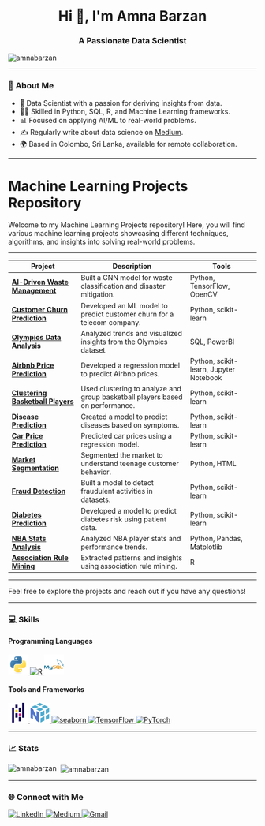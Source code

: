 <h1 align="center">Hi 👋, I'm Amna Barzan</h1>
<h3 align="center">A Passionate Data Scientist</h3>

<p align="left"> 
  <img src="https://komarev.com/ghpvc/?username=amnabarzan&label=Profile%20views&color=0e75b6&style=flat" alt="amnabarzan" /> 
</p>

---

### 🌟 **About Me**
- 🧠 Data Scientist with a passion for deriving insights from data.
- 👩‍💻 Skilled in Python, SQL, R, and Machine Learning frameworks.
- 📊 Focused on applying AI/ML to real-world problems.
- ✍️ Regularly write about data science on [Medium](https://medium.com/@amnabarzan).
- 🌍 Based in Colombo, Sri Lanka, available for remote collaboration.

---

# Machine Learning Projects Repository

Welcome to my Machine Learning Projects repository! Here, you will find various machine learning projects showcasing different techniques, algorithms, and insights into solving real-world problems.

---

| Project | Description | Tools |
|---------|-------------|-------|
| **[AI-Driven Waste Management](https://github.com/AmnaBarzan/ML-projects/blob/master/Waste_CNN.ipynb)** | Built a CNN model for waste classification and disaster mitigation. | Python, TensorFlow, OpenCV |
| **[Customer Churn Prediction](https://github.com/AmnaBarzan/ML-projects/blob/master/WEEK_05_Customer_Churn_Prediction.ipynb)** | Developed an ML model to predict customer churn for a telecom company. | Python, scikit-learn |
| **[Olympics Data Analysis](https://github.com/AmnaBarzan/ML-projects/blob/master/Web_Scraping_NBA_Stats(2019_23).ipynb)** | Analyzed trends and visualized insights from the Olympics dataset. | SQL, PowerBI |
| **[Airbnb Price Prediction](https://github.com/AmnaBarzan/ML-projects/blob/master/airbnb%20price%20prediction.ipynb)** | Developed a regression model to predict Airbnb prices. | Python, scikit-learn, Jupyter Notebook |
| **[Clustering Basketball Players](https://github.com/AmnaBarzan/ML-projects/blob/master/Clustering_basketball_player.ipynb)** | Used clustering to analyze and group basketball players based on performance. | Python, scikit-learn |
| **[Disease Prediction](https://github.com/AmnaBarzan/ML-projects/blob/master/Disease_Prediction_Using_Machine_Learning.ipynb)** | Created a model to predict diseases based on symptoms. | Python, scikit-learn |
| **[Car Price Prediction](https://github.com/AmnaBarzan/ML-projects/blob/master/car_price_prediction.ipynb)** | Predicted car prices using a regression model. | Python, scikit-learn |
| **[Market Segmentation](https://github.com/AmnaBarzan/ML-projects/blob/master/Teenage-market-segmentation.html)** | Segmented the market to understand teenage customer behavior. | Python, HTML |
| **[Fraud Detection](https://github.com/AmnaBarzan/ML-projects/blob/master/fraud.nb.html)** | Built a model to detect fraudulent activities in datasets. | Python, scikit-learn |
| **[Diabetes Prediction](https://github.com/AmnaBarzan/ML-projects/blob/master/diabetes.html)** | Developed a model to predict diabetes risk using patient data. | Python, scikit-learn |
| **[NBA Stats Analysis](https://github.com/AmnaBarzan/ML-projects/blob/master/NBA_6_52.nb.html)** | Analyzed NBA player stats and performance trends. | Python, Pandas, Matplotlib |
| **[Association Rule Mining](https://github.com/AmnaBarzan/ML-projects/blob/master/Association%20Rule%20Minning.R)** | Extracted patterns and insights using association rule mining. | R |

---

Feel free to explore the projects and reach out if you have any questions!

---

### 💻 **Skills**

#### Programming Languages
<p align="left">
  <a href="https://www.python.org/" target="_blank" rel="noreferrer"> 
    <img src="https://raw.githubusercontent.com/devicons/devicon/master/icons/python/python-original.svg" alt="Python" width="40" height="40"/> 
  </a>
  <a href="https://www.r-project.org/" target="_blank" rel="noreferrer"> 
    <img src="https://www.vectorlogo.zone/logos/r-project/r-project-icon.svg" alt="R" width="40" height="40"/> 
  </a>
  <a href="https://www.mysql.com/" target="_blank" rel="noreferrer"> 
    <img src="https://raw.githubusercontent.com/devicons/devicon/master/icons/mysql/mysql-original-wordmark.svg" alt="SQL" width="40" height="40"/> 
  </a>
</p>

#### Tools and Frameworks
<p align="left">
  <a href="https://pandas.pydata.org/" target="_blank" rel="noreferrer"> 
    <img src="https://raw.githubusercontent.com/devicons/devicon/master/icons/pandas/pandas-original.svg" alt="pandas" width="40" height="40"/> 
  </a>
  <a href="https://numpy.org/" target="_blank" rel="noreferrer"> 
    <img src="https://raw.githubusercontent.com/devicons/devicon/master/icons/numpy/numpy-original.svg" alt="numpy" width="40" height="40"/> 
  </a>
  <a href="https://seaborn.pydata.org/" target="_blank" rel="noreferrer"> 
    <img src="https://seaborn.pydata.org/_images/logo-mark-lightbg.svg" alt="seaborn" width="40" height="40"/> 
  </a>
  <a href="https://www.tensorflow.org/" target="_blank" rel="noreferrer"> 
    <img src="https://www.vectorlogo.zone/logos/tensorflow/tensorflow-icon.svg" alt="TensorFlow" width="40" height="40"/> 
  </a>
  <a href="https://pytorch.org/" target="_blank" rel="noreferrer"> 
    <img src="https://www.vectorlogo.zone/logos/pytorch/pytorch-icon.svg" alt="PyTorch" width="40" height="40"/> 
  </a>
</p>

---

### 📈 **Stats**

<p>
  <img align="left" src="https://github-readme-stats.vercel.app/api/top-langs?username=amnabarzan&show_icons=true&locale=en&layout=compact" alt="amnabarzan" />
</p>

<p>&nbsp;
  <img align="center" src="https://github-readme-stats.vercel.app/api?username=amnabarzan&show_icons=true&locale=en" alt="amnabarzan" />
</p>

---

### 🌐 **Connect with Me**
<p align="left">
  <a href="https://www.linkedin.com/in/amna-b-61913817b/" target="_blank">
    <img src="https://www.vectorlogo.zone/logos/linkedin/linkedin-icon.svg" alt="LinkedIn" width="40" height="40"/> 
  </a>
  <a href="https://medium.com/@amnabarzan" target="_blank">
    <img src="https://cdn.jsdelivr.net/npm/simple-icons@3.1.0/icons/medium.svg" alt="Medium" width="40" height="40"/> 
  </a>
  <a href="mailto:amnabarzan@gmail.com" target="_blank">
    <img src="https://www.vectorlogo.zone/logos/gmail/gmail-icon.svg" alt="Gmail" width="40" height="40"/>
  </a>
</p>
